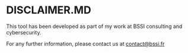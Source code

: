 # DISCLAIMER.MD

This tool has been developed as part of my work at BSSI consulting and cybersecurity.

For any further information, please contact us at contact@bssi.fr
